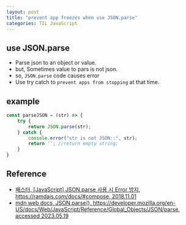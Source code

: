 ```yaml
---
layout: post
title: "prevent app freezes when use JSON.parse"
categories: TIL JavaScript
---
```


## use JSON.parse

- Parse json to an object or value.
- but, Sometimes value to pars is not json.
- so, `JSON.parse` code causes error
- Use try catch to `prevent apps from stopping` at that time.

## example

```JavaScript
const parseJSON = (str) => {
    try {
        return JSON.parse(str);
    } catch {
        console.error("str is not JSON::", str);
        return ''; //return empty string;
    }
}
```


## Reference
- [째스터, [JavaScript] JSON.parse 사용 시 Error 방지, https://ramdajs.com/docs/#compose, 2018.11.01](https://jjester.tistory.com/13)
- [mdn web docs, JSON.parse(), https://developer.mozilla.org/en-US/docs/Web/JavaScript/Reference/Global_Objects/JSON/parse, accessed 2023.05.19](https://developer.mozilla.org/en-US/docs/Web/JavaScript/Reference/Global_Objects/JSON/parse)